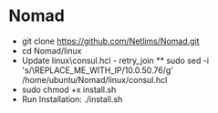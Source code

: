 # Nomad
 
 
 * git clone https://github.com/Netlims/Nomad.git
 * cd Nomad/linux
 * Update linux\consul.hcl - retry_join
 ** sudo sed -i 's/\REPLACE_ME_WITH_IP/10.0.50.76/g' /home/ubuntu/Nomad/linux/consul.hcl
 * sudo chmod +x install.sh
 * Run Installation:
	./install.sh
 

 
 
